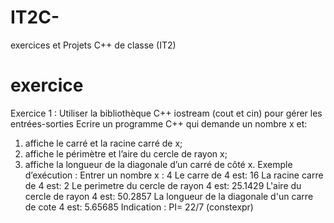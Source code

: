 # IT2C-
exercices et Projets  C++ de classe  (IT2)

# exercice

Exercice 1 : Utiliser la bibliothèque C++ iostream (cout et cin) pour gérer les entrées-sorties
Ecrire un programme C++ qui demande un nombre x et:
1. affiche le carré et la racine carré de x;
2. affiche le périmètre et l’aire du cercle de rayon x;
3. affiche la longueur de la diagonale d’un carré de côté x.
Exemple d’exécution :
Entrer un nombre x : 4
Le carre de 4 est: 16
La racine carre de 4 est: 2
Le perimetre du cercle de rayon 4 est: 25.1429
L'aire du cercle de rayon 4 est: 50.2857
La longueur de la diagonale d'un carre de cote 4 est: 5.65685
Indication : PI= 22/7 (constexpr)

